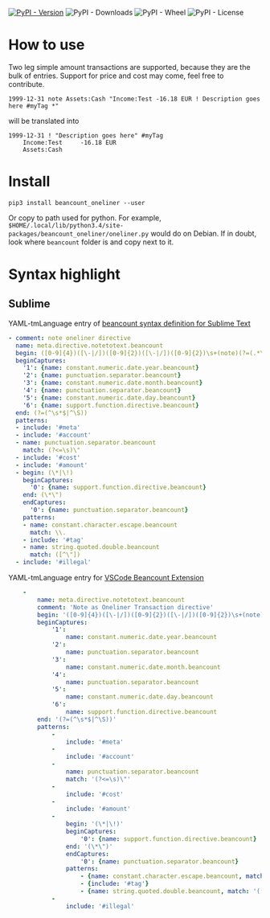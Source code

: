 
[![PyPI - Version](https://img.shields.io/pypi/v/beancount_oneliner)](https://pypi.org/project/packages/beancount_oneliner/)
![PyPI - Downloads](https://img.shields.io/pypi/dm/beancount_oneliner)
![PyPI - Wheel](https://img.shields.io/pypi/wheel/beancount_oneliner)
![PyPI - License](https://img.shields.io/pypi/l/beancount_oneliner)


# How to use

Two leg simple amount transactions are supported, because they are the bulk of entries. Support for price and cost may come, feel free to contribute.

```
1999-12-31 note Assets:Cash "Income:Test -16.18 EUR ! Description goes here #myTag *"
```

will be translated into

```
1999-12-31 ! "Description goes here" #myTag
	Income:Test		-16.18 EUR
	Assets:Cash
```


# Install

```
pip3 install beancount_oneliner --user
```

Or copy to path used for python. For example, `$HOME/.local/lib/python3.4/site-packages/beancount_oneliner/oneliner.py` would do on Debian. If in doubt, look where `beancount` folder is and copy next to it.


# Syntax highlight

## Sublime

YAML-tmLanguage entry of [beancount syntax definition for Sublime Text](https://github.com/draug3n/sublime-beancount)

```yaml
- comment: note oneliner directive
  name: meta.directive.notetotext.beancount
  begin: ([0-9]{4})([\-|/])([0-9]{2})([\-|/])([0-9]{2})\s+(note)(?=(.*\*\"\s))
  beginCaptures:
    '1': {name: constant.numeric.date.year.beancount}
    '2': {name: punctuation.separator.beancount}
    '3': {name: constant.numeric.date.month.beancount}
    '4': {name: punctuation.separator.beancount}
    '5': {name: constant.numeric.date.day.beancount}
    '6': {name: support.function.directive.beancount}
  end: (?=(^\s*$|^\S))
  patterns:
  - include: '#meta'
  - include: '#account'
  - name: punctuation.separator.beancount
    match: (?<=\s)\"
  - include: '#cost'
  - include: '#amount'
  - begin: (\*|\!)
    beginCaptures:
      '0': {name: support.function.directive.beancount}
    end: (\*\")
    endCaptures:
      '0': {name: punctuation.separator.beancount}
    patterns:
    - name: constant.character.escape.beancount
      match: \\.
    - include: '#tag'
    - name: string.quoted.double.beancount
      match: ([^\"])
  - include: '#illegal'
```

YAML-tmLanguage entry for [VSCode Beancount Extension](https://github.com/Lencerf/vscode-beancount)

```yaml
    -
        name: meta.directive.notetotext.beancount
        comment: 'Note as Oneliner Transaction directive'
        begin: '([0-9]{4})([\-|/])([0-9]{2})([\-|/])([0-9]{2})\s+(note)(?=(.*\*\"\s))'
        beginCaptures:
            '1':
                name: constant.numeric.date.year.beancount
            '2':
                name: punctuation.separator.beancount
            '3':
                name: constant.numeric.date.month.beancount
            '4':
                name: punctuation.separator.beancount
            '5':
                name: constant.numeric.date.day.beancount
            '6':
                name: support.function.directive.beancount
        end: '(?=(^\s*$|^\S))'
        patterns:
            -
                include: '#meta'
            -
                include: '#account'
            -
                name: punctuation.separator.beancount
                match: '(?<=\s)\"'
            -
                include: '#cost'
            -
                include: '#amount'
            -
                begin: '(\*|\!)'
                beginCaptures:
                    '0': {name: support.function.directive.beancount}
                end: '(\*\")'
                endCaptures:
                    '0': {name: punctuation.separator.beancount}
                patterns:
                    - {name: constant.character.escape.beancount, match: \\.}
                    - {include: '#tag'}
                    - {name: string.quoted.double.beancount, match: '([^\"])'}
            -
                include: '#illegal'
```